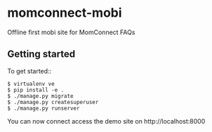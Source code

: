momconnect-mobi
=========================

Offline first mobi site for MomConnect FAQs

Getting started
---------------

To get started::

    $ virtualenv ve
    $ pip install -e .
    $ ./manage.py migrate
    $ ./manage.py createsuperuser
    $ ./manage.py runserver

You can now connect access the demo site on http://localhost:8000
